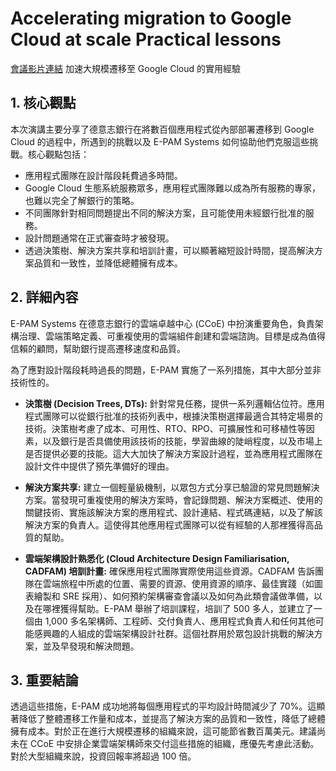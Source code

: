 # Accelerating migration to Google Cloud at scale Practical lessons
[會議影片連結](https://www.youtube.com/watch?v=kHjg1fZOF9U)
加速大規模遷移至 Google Cloud 的實用經驗

## 1. 核心觀點

本次演講主要分享了德意志銀行在將數百個應用程式從內部部署遷移到 Google Cloud 的過程中，所遇到的挑戰以及 E-PAM Systems 如何協助他們克服這些挑戰。核心觀點包括：

*   應用程式團隊在設計階段耗費過多時間。
*   Google Cloud 生態系統服務眾多，應用程式團隊難以成為所有服務的專家，也難以完全了解銀行的策略。
*   不同團隊針對相同問題提出不同的解決方案，且可能使用未經銀行批准的服務。
*   設計問題通常在正式審查時才被發現。
*   透過決策樹、解決方案共享和培訓計畫，可以顯著縮短設計時間，提高解決方案品質和一致性，並降低總體擁有成本。

## 2. 詳細內容

E-PAM Systems 在德意志銀行的雲端卓越中心 (CCoE) 中扮演重要角色，負責架構治理、雲端策略定義、可重複使用的雲端組件創建和雲端諮詢。目標是成為值得信賴的顧問，幫助銀行提高遷移速度和品質。

為了應對設計階段耗時過長的問題，E-PAM 實施了一系列措施，其中大部分並非技術性的。

*   **決策樹 (Decision Trees, DTs):** 針對常見任務，提供一系列邏輯佔位符。應用程式團隊可以從銀行批准的技術列表中，根據決策樹選擇最適合其特定場景的技術。決策樹考慮了成本、可用性、RTO、RPO、可擴展性和可移植性等因素，以及銀行是否具備使用該技術的技能，學習曲線的陡峭程度，以及市場上是否提供必要的技能。這大大加快了解決方案設計過程，並為應用程式團隊在設計文件中提供了預先準備好的理由。

*   **解決方案共享:** 建立一個輕量級機制，以眾包方式分享已驗證的常見問題解決方案。當發現可重複使用的解決方案時，會記錄問題、解決方案概述、使用的關鍵技術、實施該解決方案的應用程式、設計連結、程式碼連結，以及了解該解決方案的負責人。這使得其他應用程式團隊可以從有經驗的人那裡獲得高品質的幫助。

*   **雲端架構設計熟悉化 (Cloud Architecture Design Familiarisation, CADFAM) 培訓計畫:** 確保應用程式團隊實際使用這些資源。CADFAM 告訴團隊在雲端旅程中所處的位置、需要的資源、使用資源的順序、最佳實踐（如圖表繪製和 SRE 採用）、如何預約架構審查會議以及如何為此類會議做準備，以及在哪裡獲得幫助。E-PAM 舉辦了培訓課程，培訓了 500 多人，並建立了一個由 1,000 多名架構師、工程師、交付負責人、應用程式負責人和任何其他可能感興趣的人組成的雲端架構設計社群。這個社群用於眾包設計挑戰的解決方案，並及早發現和解決問題。

## 3. 重要結論

透過這些措施，E-PAM 成功地將每個應用程式的平均設計時間減少了 70%。這顯著降低了整體遷移工作量和成本，並提高了解決方案的品質和一致性，降低了總體擁有成本。對於正在進行大規模遷移的組織來說，這可能節省數百萬美元。建議尚未在 CCoE 中安排企業雲端架構師來交付這些措施的組織，應優先考慮此活動。對於大型組織來說，投資回報率將超過 100 倍。
